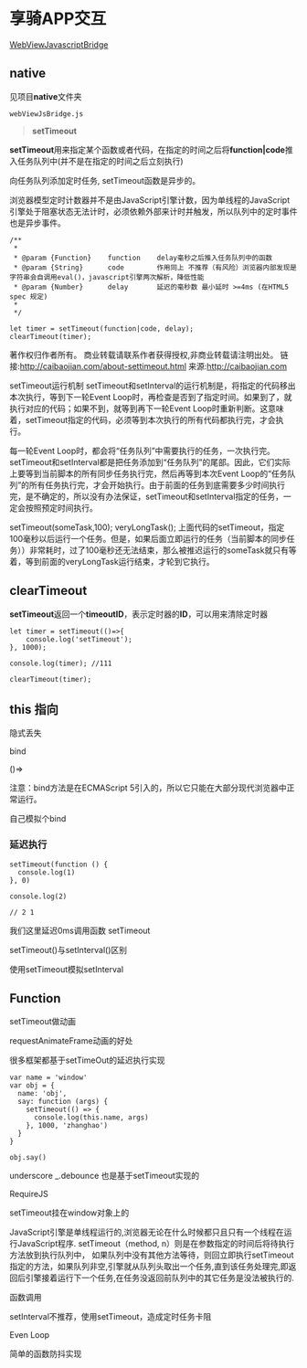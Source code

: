 # 享骑APP交互

[WebViewJavascriptBridge](https://github.com/marcuswestin/WebViewJavascriptBridge)


## native

见项目**native**文件夹
	
	webViewJsBridge.js

> **setTimeout**

**setTimeout**用来指定某个函数或者代码，在指定的时间之后将**function|code**推入任务队列中(并不是在指定的时间之后立刻执行)

向任务队列添加定时任务, setTimeout函数是异步的。

浏览器模型定时计数器并不是由JavaScript引擎计数，因为单线程的JavaScript引擎处于阻塞状态无法计时，必须依赖外部来计时并触发，所以队列中的定时事件也是异步事件。

```
/**
 *
 * @param {Function} 	function	delay毫秒之后推入任务队列中的函数
 * @param {String} 		code		作用同上 不推荐（有风险）浏览器内部发现是字符串会自调用eval()，javascript引擎两次解析，降低性能
 * @param {Number} 		delay		延迟的毫秒数 最小延时 >=4ms (在HTML5 spec 规定)
 *	
 */
 
let timer = setTimeout(function|code, delay);
clearTimeout(timer);

```

著作权归作者所有。
商业转载请联系作者获得授权,非商业转载请注明出处。
链接:http://caibaojian.com/about-settimeout.html
来源:http://caibaojian.com

setTimeout运行机制
setTimeout和setInterval的运行机制是，将指定的代码移出本次执行，等到下一轮Event Loop时，再检查是否到了指定时间。如果到了，就执行对应的代码；如果不到，就等到再下一轮Event Loop时重新判断。这意味着，setTimeout指定的代码，必须等到本次执行的所有代码都执行完，才会执行。

每一轮Event Loop时，都会将“任务队列”中需要执行的任务，一次执行完。setTimeout和setInterval都是把任务添加到“任务队列”的尾部。因此，它们实际上要等到当前脚本的所有同步任务执行完，然后再等到本次Event Loop的“任务队列”的所有任务执行完，才会开始执行。由于前面的任务到底需要多少时间执行完，是不确定的，所以没有办法保证，setTimeout和setInterval指定的任务，一定会按照预定时间执行。

setTimeout(someTask,100);
veryLongTask();
上面代码的setTimeout，指定100毫秒以后运行一个任务。但是，如果后面立即运行的任务（当前脚本的同步任务））非常耗时，过了100毫秒还无法结束，那么被推迟运行的someTask就只有等着，等到前面的veryLongTask运行结束，才轮到它执行。



## clearTimeout
**setTimeout**返回一个**timeoutID**，表示定时器的**ID**，可以用来清除定时器

```
let timer = setTimeout(()=>{
	console.log('setTimeout');
}, 1000);

console.log(timer);	//111

clearTimeout(timer);

```

## this 指向
隐式丢失

bind

()=>

注意：bind方法是在ECMAScript 5引入的，所以它只能在大部分现代浏览器中正常运行。

自己模拟个bind

### 延迟执行
```
setTimeout(function () {
  console.log(1)
}, 0)

console.log(2)

// 2 1
```

我们这里延迟0ms调用函数
setTimeout

setTimeout()与setInterval()区别

使用setTimeout模拟setInterval

## Function

setTimeout做动画

requestAnimateFrame动画的好处

很多框架都基于setTimeOut的延迟执行实现

```
var name = 'window'
var obj = {
  name: 'obj',
  say: function (args) {
    setTimeout(() => {
      console.log(this.name, args)
    }, 1000, 'zhanghao')
  }
}

obj.say()

```

underscore	_.debounce 也是基于setTimeout实现的

RequireJS

setTimeout挂在window对象上的

JavaScript引擎是单线程运行的,浏览器无论在什么时候都只且只有一个线程在运行JavaScript程序. setTimeout（method,  n）则是在参数指定的时间后将待执行方法放到执行队列中， 如果队列中没有其他方法等待，则回立即执行setTimeout指定的方法，如果队列非空,引擎就从队列头取出一个任务,直到该任务处理完,即返回后引擎接着运行下一个任务,在任务没返回前队列中的其它任务是没法被执行的.






函数调用

setInterval不推荐，使用setTimeout，造成定时任务卡阻

Even Loop

简单的函数防抖实现